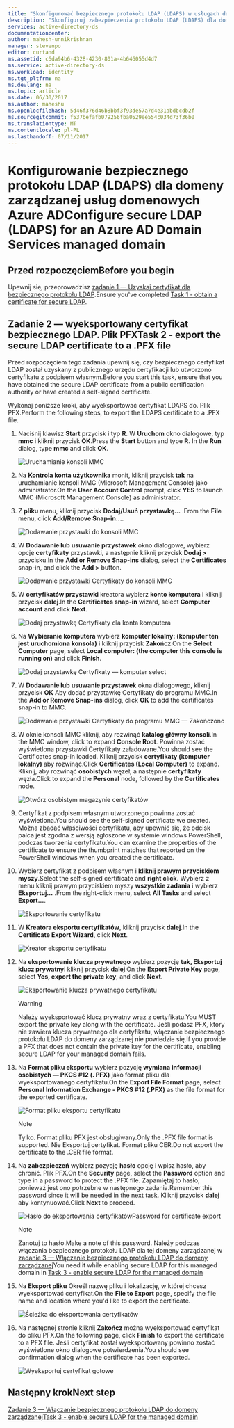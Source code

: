```yaml
---
title: "Skonfigurować bezpiecznego protokołu LDAP (LDAPS) w usługach domenowych Azure AD | Dokumentacja firmy Microsoft"
description: "Skonfiguruj zabezpieczenia protokołu LDAP (LDAPS) dla domeny zarządzanej usług domenowych Azure AD"
services: active-directory-ds
documentationcenter: 
author: mahesh-unnikrishnan
manager: stevenpo
editor: curtand
ms.assetid: c6da94b6-4328-4230-801a-4b646055d4d7
ms.service: active-directory-ds
ms.workload: identity
ms.tgt_pltfrm: na
ms.devlang: na
ms.topic: article
ms.date: 06/30/2017
ms.author: maheshu
ms.openlocfilehash: 5d46f376d46b8bbf3f93de57a7d4e31abdbcdb2f
ms.sourcegitcommit: f537befafb079256fba0529ee554c034d73f36b0
ms.translationtype: MT
ms.contentlocale: pl-PL
ms.lasthandoff: 07/11/2017
---
```

# <a name="configure-secure-ldap-ldaps-for-an-azure-ad-domain-services-managed-domain"></a><span data-ttu-id="19549-103">Konfigurowanie bezpiecznego protokołu LDAP (LDAPS) dla domeny zarządzanej usług domenowych Azure AD</span><span class="sxs-lookup"><span data-stu-id="19549-103">Configure secure LDAP (LDAPS) for an Azure AD Domain Services managed domain</span></span>

## <a name="before-you-begin"></a><span data-ttu-id="19549-104">Przed rozpoczęciem</span><span class="sxs-lookup"><span data-stu-id="19549-104">Before you begin</span></span>
<span data-ttu-id="19549-105">Upewnij się, przeprowadzisz [zadanie 1 — Uzyskaj certyfikat dla bezpiecznego protokołu LDAP](active-directory-ds-admin-guide-configure-secure-ldap.md).</span><span class="sxs-lookup"><span data-stu-id="19549-105">Ensure you've completed [Task 1 - obtain a certificate for secure LDAP](active-directory-ds-admin-guide-configure-secure-ldap.md).</span></span>


## <a name="task-2---export-the-secure-ldap-certificate-to-a-pfx-file"></a><span data-ttu-id="19549-106">Zadanie 2 — wyeksportowany certyfikat bezpiecznego LDAP. Plik PFX</span><span class="sxs-lookup"><span data-stu-id="19549-106">Task 2 - export the secure LDAP certificate to a .PFX file</span></span>
<span data-ttu-id="19549-107">Przed rozpoczęciem tego zadania upewnij się, czy bezpiecznego certyfikat LDAP został uzyskany z publicznego urzędu certyfikacji lub utworzono certyfikatu z podpisem własnym.</span><span class="sxs-lookup"><span data-stu-id="19549-107">Before you start this task, ensure that you have obtained the secure LDAP certificate from a public certification authority or have created a self-signed certificate.</span></span>

<span data-ttu-id="19549-108">Wykonaj poniższe kroki, aby wyeksportować certyfikat LDAPS do. Plik PFX.</span><span class="sxs-lookup"><span data-stu-id="19549-108">Perform the following steps, to export the LDAPS certificate to a .PFX file.</span></span>

1. <span data-ttu-id="19549-109">Naciśnij klawisz **Start** przycisk i typ **R**. W **Uruchom** okno dialogowe, typ **mmc** i kliknij przycisk **OK**.</span><span class="sxs-lookup"><span data-stu-id="19549-109">Press the **Start** button and type **R**. In the **Run** dialog, type **mmc** and click **OK**.</span></span>

    ![Uruchamianie konsoli MMC](./media/active-directory-domain-services-admin-guide/secure-ldap-start-run.png)
2. <span data-ttu-id="19549-111">Na **Kontrola konta użytkownika** monit, kliknij przycisk **tak** na uruchamianie konsoli MMC (Microsoft Management Console) jako administrator.</span><span class="sxs-lookup"><span data-stu-id="19549-111">On the **User Account Control** prompt, click **YES** to launch MMC (Microsoft Management Console) as administrator.</span></span>
3. <span data-ttu-id="19549-112">Z **pliku** menu, kliknij przycisk **Dodaj/Usuń przystawkę...** .</span><span class="sxs-lookup"><span data-stu-id="19549-112">From the **File** menu, click **Add/Remove Snap-in...**.</span></span>

    ![Dodawanie przystawki do konsoli MMC](./media/active-directory-domain-services-admin-guide/secure-ldap-add-snapin.png)
4. <span data-ttu-id="19549-114">W **Dodawanie lub usuwanie przystawek** okno dialogowe, wybierz opcję **certyfikaty** przystawki, a następnie kliknij przycisk **Dodaj >** przycisku.</span><span class="sxs-lookup"><span data-stu-id="19549-114">In the **Add or Remove Snap-ins** dialog, select the **Certificates** snap-in, and click the **Add >** button.</span></span>

    ![Dodawanie przystawki Certyfikaty do konsoli MMC](./media/active-directory-domain-services-admin-guide/secure-ldap-add-certificates-snapin.png)
5. <span data-ttu-id="19549-116">W **certyfikatów przystawki** kreatora wybierz **konto komputera** i kliknij przycisk **dalej**.</span><span class="sxs-lookup"><span data-stu-id="19549-116">In the **Certificates snap-in** wizard, select **Computer account** and click **Next**.</span></span>

    ![Dodaj przystawkę Certyfikaty dla konta komputera](./media/active-directory-domain-services-admin-guide/secure-ldap-add-certificates-computer-account.png)
6. <span data-ttu-id="19549-118">Na **Wybieranie komputera** wybierz **komputer lokalny: (komputer ten jest uruchomiona konsola)** i kliknij przycisk **Zakończ**.</span><span class="sxs-lookup"><span data-stu-id="19549-118">On the **Select Computer** page, select **Local computer: (the computer this console is running on)** and click **Finish**.</span></span>

    ![Dodaj przystawkę Certyfikaty — komputer select](./media/active-directory-domain-services-admin-guide/secure-ldap-add-certificates-local-computer.png)
7. <span data-ttu-id="19549-120">W **Dodawanie lub usuwanie przystawek** okna dialogowego, kliknij przycisk **OK** Aby dodać przystawkę Certyfikaty do programu MMC.</span><span class="sxs-lookup"><span data-stu-id="19549-120">In the **Add or Remove Snap-ins** dialog, click **OK** to add the certificates snap-in to MMC.</span></span>

    ![Dodawanie przystawki Certyfikaty do programu MMC — Zakończono](./media/active-directory-domain-services-admin-guide/secure-ldap-add-certificates-snapin-done.png)
8. <span data-ttu-id="19549-122">W oknie konsoli MMC kliknij, aby rozwinąć **katalog główny konsoli**.</span><span class="sxs-lookup"><span data-stu-id="19549-122">In the MMC window, click to expand **Console Root**.</span></span> <span data-ttu-id="19549-123">Powinna zostać wyświetlona przystawki Certyfikaty załadowane.</span><span class="sxs-lookup"><span data-stu-id="19549-123">You should see the Certificates snap-in loaded.</span></span> <span data-ttu-id="19549-124">Kliknij przycisk **certyfikaty (komputer lokalny)** aby rozwinąć.</span><span class="sxs-lookup"><span data-stu-id="19549-124">Click **Certificates (Local Computer)** to expand.</span></span> <span data-ttu-id="19549-125">Kliknij, aby rozwinąć **osobistych** węzeł, a następnie **certyfikaty** węzła.</span><span class="sxs-lookup"><span data-stu-id="19549-125">Click to expand the **Personal** node, followed by the **Certificates** node.</span></span>

    ![Otwórz osobistym magazynie certyfikatów](./media/active-directory-domain-services-admin-guide/secure-ldap-open-personal-store.png)
9. <span data-ttu-id="19549-127">Certyfikat z podpisem własnym utworzonego powinna zostać wyświetlona.</span><span class="sxs-lookup"><span data-stu-id="19549-127">You should see the self-signed certificate we created.</span></span> <span data-ttu-id="19549-128">Można zbadać właściwości certyfikatu, aby upewnić się, że odcisk palca jest zgodna z wersją zgłoszone w systemie windows PowerShell, podczas tworzenia certyfikatu.</span><span class="sxs-lookup"><span data-stu-id="19549-128">You can examine the properties of the certificate to ensure the thumbprint matches that reported on the PowerShell windows when you created the certificate.</span></span>
10. <span data-ttu-id="19549-129">Wybierz certyfikat z podpisem własnym i **kliknij prawym przyciskiem myszy**.</span><span class="sxs-lookup"><span data-stu-id="19549-129">Select the self-signed certificate and **right click**.</span></span> <span data-ttu-id="19549-130">Wybierz z menu kliknij prawym przyciskiem myszy **wszystkie zadania** i wybierz **Eksportuj...** .</span><span class="sxs-lookup"><span data-stu-id="19549-130">From the right-click menu, select **All Tasks** and select **Export...**.</span></span>

    ![Eksportowanie certyfikatu](./media/active-directory-domain-services-admin-guide/secure-ldap-export-cert.png)
11. <span data-ttu-id="19549-132">W **Kreatora eksportu certyfikatów**, kliknij przycisk **dalej**.</span><span class="sxs-lookup"><span data-stu-id="19549-132">In the **Certificate Export Wizard**, click **Next**.</span></span>

    ![Kreator eksportu certyfikatu](./media/active-directory-domain-services-admin-guide/secure-ldap-export-cert-wizard.png)
12. <span data-ttu-id="19549-134">Na **eksportowanie klucza prywatnego** wybierz pozycję **tak, Eksportuj klucz prywatny**i kliknij przycisk **dalej**.</span><span class="sxs-lookup"><span data-stu-id="19549-134">On the **Export Private Key** page, select **Yes, export the private key**, and click **Next**.</span></span>

    ![Eksportowanie klucza prywatnego certyfikatu](./media/active-directory-domain-services-admin-guide/secure-ldap-export-private-key.png)

    > [!WARNING]
    > <span data-ttu-id="19549-136">Należy wyeksportować klucz prywatny wraz z certyfikatu.</span><span class="sxs-lookup"><span data-stu-id="19549-136">You MUST export the private key along with the certificate.</span></span> <span data-ttu-id="19549-137">Jeśli podasz PFX, który nie zawiera klucza prywatnego dla certyfikatu, włączanie bezpiecznego protokołu LDAP do domeny zarządzanej nie powiedzie się.</span><span class="sxs-lookup"><span data-stu-id="19549-137">If you provide a PFX that does not contain the private key for the certificate, enabling secure LDAP for your managed domain fails.</span></span>
    >
    >
13. <span data-ttu-id="19549-138">Na **Format pliku eksportu** wybierz pozycję **wymiana informacji osobistych — PKCS #12 (. PFX)** jako format pliku dla wyeksportowanego certyfikatu.</span><span class="sxs-lookup"><span data-stu-id="19549-138">On the **Export File Format** page, select **Personal Information Exchange - PKCS #12 (.PFX)** as the file format for the exported certificate.</span></span>

    ![Format pliku eksportu certyfikatu](./media/active-directory-domain-services-admin-guide/secure-ldap-export-to-pfx.png)

    > [!NOTE]
    > <span data-ttu-id="19549-140">Tylko. Format pliku PFX jest obsługiwany.</span><span class="sxs-lookup"><span data-stu-id="19549-140">Only the .PFX file format is supported.</span></span> <span data-ttu-id="19549-141">Nie Eksportuj certyfikat. Format pliku CER.</span><span class="sxs-lookup"><span data-stu-id="19549-141">Do not export the certificate to the .CER file format.</span></span>
    >
    >
14. <span data-ttu-id="19549-142">Na **zabezpieczeń** wybierz pozycję **hasło** opcję i wpisz hasło, aby chronić. Plik PFX.</span><span class="sxs-lookup"><span data-stu-id="19549-142">On the **Security** page, select the **Password** option and type in a password to protect the .PFX file.</span></span> <span data-ttu-id="19549-143">Zapamiętaj to hasło, ponieważ jest ono potrzebne w następnego zadania.</span><span class="sxs-lookup"><span data-stu-id="19549-143">Remember this password since it will be needed in the next task.</span></span> <span data-ttu-id="19549-144">Kliknij przycisk **dalej** aby kontynuować.</span><span class="sxs-lookup"><span data-stu-id="19549-144">Click **Next** to proceed.</span></span>

    ![<span data-ttu-id="19549-145">Hasło do eksportowania certyfikatów</span><span class="sxs-lookup"><span data-stu-id="19549-145">Password for certificate export</span></span> ](./media/active-directory-domain-services-admin-guide/secure-ldap-export-select-password.png)

    > [!NOTE]
    > <span data-ttu-id="19549-146">Zanotuj to hasło.</span><span class="sxs-lookup"><span data-stu-id="19549-146">Make a note of this password.</span></span> <span data-ttu-id="19549-147">Należy podczas włączania bezpiecznego protokołu LDAP dla tej domeny zarządzanej w [zadanie 3 — Włączanie bezpiecznego protokołu LDAP do domeny zarządzanej](active-directory-ds-admin-guide-configure-secure-ldap-enable-ldaps.md)</span><span class="sxs-lookup"><span data-stu-id="19549-147">You need it while enabling secure LDAP for this managed domain in [Task 3 - enable secure LDAP for the managed domain](active-directory-ds-admin-guide-configure-secure-ldap-enable-ldaps.md)</span></span>
    >
    >
15. <span data-ttu-id="19549-148">Na **Eksport pliku** Określ nazwę pliku i lokalizację, w której chcesz wyeksportować certyfikat.</span><span class="sxs-lookup"><span data-stu-id="19549-148">On the **File to Export** page, specify the file name and location where you'd like to export the certificate.</span></span>

    ![Ścieżka do eksportowania certyfikatów](./media/active-directory-domain-services-admin-guide/secure-ldap-export-select-path.png)
16. <span data-ttu-id="19549-150">Na następnej stronie kliknij **Zakończ** można wyeksportować certyfikat do pliku PFX.</span><span class="sxs-lookup"><span data-stu-id="19549-150">On the following page, click **Finish** to export the certificate to a PFX file.</span></span> <span data-ttu-id="19549-151">Jeśli certyfikat został wyeksportowany powinno zostać wyświetlone okno dialogowe potwierdzenia.</span><span class="sxs-lookup"><span data-stu-id="19549-151">You should see confirmation dialog when the certificate has been exported.</span></span>

    ![Wyeksportuj certyfikat gotowe](./media/active-directory-domain-services-admin-guide/secure-ldap-exported-as-pfx.png)


## <a name="next-step"></a><span data-ttu-id="19549-153">Następny krok</span><span class="sxs-lookup"><span data-stu-id="19549-153">Next step</span></span>
[<span data-ttu-id="19549-154">Zadanie 3 — Włączanie bezpiecznego protokołu LDAP do domeny zarządzanej</span><span class="sxs-lookup"><span data-stu-id="19549-154">Task 3 - enable secure LDAP for the managed domain</span></span>](active-directory-ds-admin-guide-configure-secure-ldap-enable-ldaps.md)
